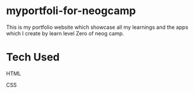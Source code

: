 # myportfoli-for-neogcamp
This is my portfolio website which showcase all my learnings and the apps which I create by learn level Zero of neog camp.

# Tech Used
HTML

CSS


 
